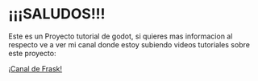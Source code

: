 
<h1>
¡¡¡SALUDOS!!!
</h1>


Este es un Proyecto tutorial de godot, si quieres mas informacion al respecto ve a ver mi canal donde estoy subiendo videos tutoriales sobre este proyecto:


<a href="https://www.youtube.com/channel/UCthcRkrv9UHcwd86vBbs91g">
	¡Canal de Frask!
</a>